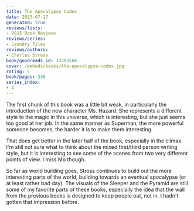 ```yaml
---
title: The Apocalypse Codex
date: 2015-07-17
generated: true
reviews/lists:
- 2015 Book Reviews
reviews/series:
- Laundry Files
reviews/authors:
- Charles Stross
book/goodreads_id: 12393566
cover: /embeds/books/the-apocalypse-codex.jpg
rating: 5
book/pages: 336
series_index:
- 4
---
```

The first chunk of this book was a little bit weak, in particularly the introduction of the new character Ms. Hazard. She represents a different style to the magic in this universe, which is interesting, but she just seems too good at her job. In the same manner as Superman, the more powerful someone becomes, the harder it is to make them interesting.  

That does get better in the later half of the book, especially in the climax. I'm still not sure what to think about the mixed first/third person writing style, but it is interesting to see some of the scenes from two very different points of view. I miss Mo though.  

<!--more-->

So far as world building goes, Stross continues to build out the more interesting parts of the world, building towards an eventual apocalypse (or at least rather bad day). The visuals of the Sleeper and the Pyramid are still some of my favorite parts of these books, especially the idea that the wall from the previous books is designed to keep people out, not in. I hadn't gotten that impression before.
